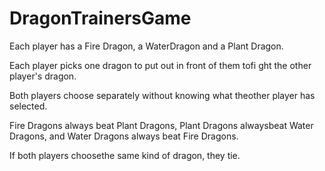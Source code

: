 # DragonTrainersGame

Each player has a Fire Dragon, a WaterDragon and a Plant Dragon. 

Each player picks one dragon to put out in front of them tofi ght the other player's dragon. 

Both players choose separately without knowing what theother player has selected. 

Fire Dragons always beat Plant Dragons, Plant Dragons alwaysbeat Water Dragons, and Water Dragons always beat Fire Dragons.

If both players choosethe same kind of dragon, they tie.
